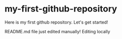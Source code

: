 # my-first-github-repository
Here is my first github repository. Let's get started!

README.md file just edited manually! Editing locally
